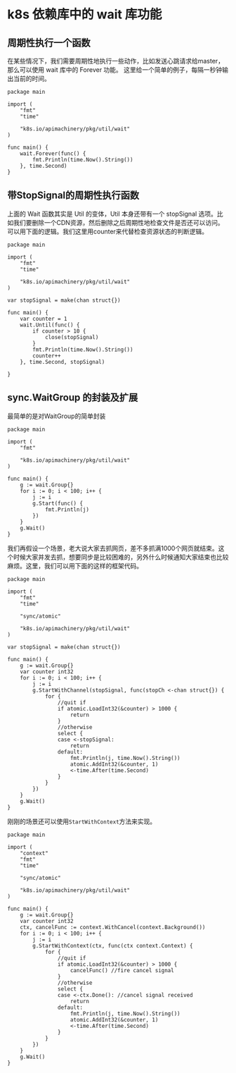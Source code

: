 # k8s 依赖库中的 wait 库功能


## 周期性执行一个函数

在某些情况下，我们需要周期性地执行一些动作，比如发送心跳请求给master，那么可以使用 wait 库中的 Forever 功能。
这里给一个简单的例子，每隔一秒钟输出当前的时间。

```
package main

import (
	"fmt"
	"time"

	"k8s.io/apimachinery/pkg/util/wait"
)

func main() {
	wait.Forever(func() {
		fmt.Println(time.Now().String())
	}, time.Second)
}
```

## 带StopSignal的周期性执行函数

上面的 Wait 函数其实是 Util 的变体，Util 本身还带有一个 stopSignal 选项。比如我们要删除一个CDN资源，然后删除之后周期性地检查文件是否还可以访问。可以用下面的逻辑。我们这里用counter来代替检查资源状态的判断逻辑。

```
package main

import (
	"fmt"
	"time"

	"k8s.io/apimachinery/pkg/util/wait"
)

var stopSignal = make(chan struct{})

func main() {
	var counter = 1
	wait.Until(func() {
		if counter > 10 {
			close(stopSignal)
		}
		fmt.Println(time.Now().String())
		counter++
	}, time.Second, stopSignal)

}
```


## sync.WaitGroup 的封装及扩展

最简单的是对WaitGroup的简单封装

```
package main

import (
	"fmt"

	"k8s.io/apimachinery/pkg/util/wait"
)

func main() {
	g := wait.Group{}
	for i := 0; i < 100; i++ {
		j := i
		g.Start(func() {
			fmt.Println(j)
		})
	}
	g.Wait()
}
```

我们再假设一个场景，老大说大家去抓网页，差不多抓满1000个网页就结束。这个时候大家并发去抓，想要同步是比较困难的，另外什么时候通知大家结束也比较麻烦。这里，我们可以用下面的这样的框架代码。

```
package main

import (
	"fmt"
	"time"

	"sync/atomic"

	"k8s.io/apimachinery/pkg/util/wait"
)

var stopSignal = make(chan struct{})

func main() {
	g := wait.Group{}
	var counter int32
	for i := 0; i < 100; i++ {
		j := i
		g.StartWithChannel(stopSignal, func(stopCh <-chan struct{}) {
			for {
				//quit if
				if atomic.LoadInt32(&counter) > 1000 {
					return
				}
				//otherwise
				select {
				case <-stopSignal:
					return
				default:
					fmt.Println(j, time.Now().String())
					atomic.AddInt32(&counter, 1)
					<-time.After(time.Second)
				}
			}
		})
	}
	g.Wait()
}
```

刚刚的场景还可以使用`StartWithContext`方法来实现。

```
package main

import (
	"context"
	"fmt"
	"time"

	"sync/atomic"

	"k8s.io/apimachinery/pkg/util/wait"
)

func main() {
	g := wait.Group{}
	var counter int32
	ctx, cancelFunc := context.WithCancel(context.Background())
	for i := 0; i < 100; i++ {
		j := i
		g.StartWithContext(ctx, func(ctx context.Context) {
			for {
				//quit if
				if atomic.LoadInt32(&counter) > 1000 {
					cancelFunc() //fire cancel signal
				}
				//otherwise
				select {
				case <-ctx.Done(): //cancel signal received
					return
				default:
					fmt.Println(j, time.Now().String())
					atomic.AddInt32(&counter, 1)
					<-time.After(time.Second)
				}
			}
		})
	}
	g.Wait()
}
```